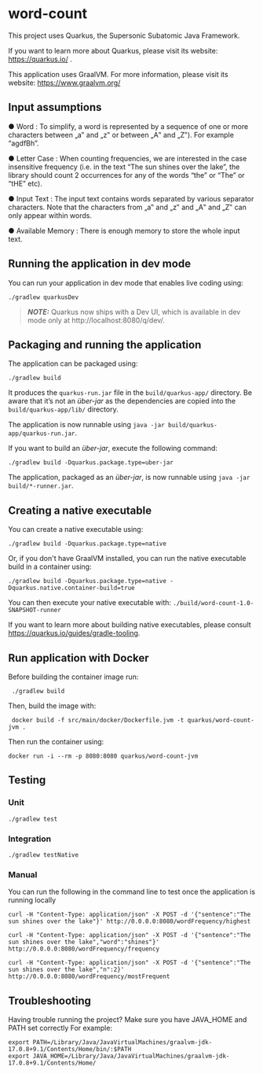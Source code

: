 # word-count

This project uses Quarkus, the Supersonic Subatomic Java Framework.

If you want to learn more about Quarkus, please visit its website: https://quarkus.io/ .

This application uses GraalVM. For more information, please visit its website: https://www.graalvm.org/

## Input assumptions
● Word : To simplify, a word is represented by a sequence of one or more characters
between „a‟ and „z‟ or between „A‟ and „Z‟). For example “agdfBh”.

● Letter Case : When counting frequencies, we are interested in the case insensitive
frequency (i.e. in the text “The sun shines over the lake”, the library should count 2
occurrences for any of the words “the” or “The” or “tHE” etc).

● Input Text : The input text contains words separated by various separator characters.
Note that the characters from „a‟ and „z‟ and „A‟ and „Z‟ can only appear within
words.

● Available Memory : There is enough memory to store the whole input text.

## Running the application in dev mode

You can run your application in dev mode that enables live coding using:

```shell script
./gradlew quarkusDev
```

> **_NOTE:_**  Quarkus now ships with a Dev UI, which is available in dev mode only at http://localhost:8080/q/dev/.

## Packaging and running the application

The application can be packaged using:

```shell script
./gradlew build
```

It produces the `quarkus-run.jar` file in the `build/quarkus-app/` directory.
Be aware that it’s not an _über-jar_ as the dependencies are copied into the `build/quarkus-app/lib/` directory.

The application is now runnable using `java -jar build/quarkus-app/quarkus-run.jar`.

If you want to build an _über-jar_, execute the following command:

```shell script
./gradlew build -Dquarkus.package.type=uber-jar
```

The application, packaged as an _über-jar_, is now runnable using `java -jar build/*-runner.jar`.

## Creating a native executable

You can create a native executable using:

```shell script
./gradlew build -Dquarkus.package.type=native
```

Or, if you don't have GraalVM installed, you can run the native executable build in a container using:

```shell script
./gradlew build -Dquarkus.package.type=native -Dquarkus.native.container-build=true
```

You can then execute your native executable with: `./build/word-count-1.0-SNAPSHOT-runner`

If you want to learn more about building native executables, please consult https://quarkus.io/guides/gradle-tooling.

## Run application with Docker
Before building the container image run:
```shell
 ./gradlew build
```

 Then, build the image with:

```shell
 docker build -f src/main/docker/Dockerfile.jvm -t quarkus/word-count-jvm .
```
 Then run the container using:

 ```shell
 docker run -i --rm -p 8080:8080 quarkus/word-count-jvm
 ```

## Testing

### Unit
```shell script
./gradlew test
```

### Integration
```shell script
./gradlew testNative
```

### Manual

You can run the following in the command line to test once the application is running locally
```shell script
curl -H "Content-Type: application/json" -X POST -d '{"sentence":"The sun shines over the lake"}' http://0.0.0.0:8080/wordFrequency/highest
```
```shell script
curl -H "Content-Type: application/json" -X POST -d '{"sentence":"The sun shines over the lake","word":"shines"}' http://0.0.0.0:8080/wordFrequency/frequency
```
```
curl -H "Content-Type: application/json" -X POST -d '{"sentence":"The sun shines over the lake","n":2}' http://0.0.0.0:8080/wordFrequency/mostFrequent
```

## Troubleshooting
Having trouble running the project? Make sure you have JAVA_HOME and PATH set correctly
For example:
```shell script
export PATH=/Library/Java/JavaVirtualMachines/graalvm-jdk-17.0.8+9.1/Contents/Home/bin/:$PATH
export JAVA_HOME=/Library/Java/JavaVirtualMachines/graalvm-jdk-17.0.8+9.1/Contents/Home/
```